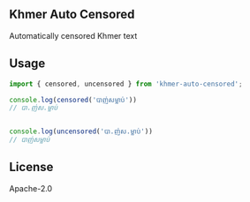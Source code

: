 ## Khmer Auto Censored

Automatically censored Khmer text

## Usage

```js
import { censored, uncensored } from 'khmer-auto-censored';

console.log(censored('បាញ់សម្លាប់'))
// បា.ញ់ស.ម្លាប់


console.log(uncensored('បា.ញ់ស.ម្លាប់'))
// បាញ់សម្លាប់
```

## License

Apache-2.0